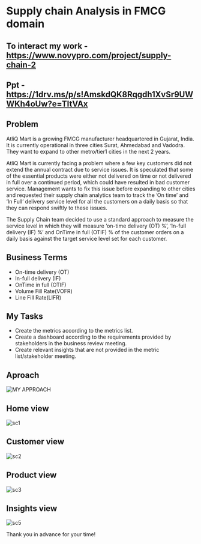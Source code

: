 # Supply chain Analysis in FMCG domain

## To interact my work - https://www.novypro.com/project/supply-chain-2
## Ppt  - https://1drv.ms/p/s!AmskdQK8Rqgdh1XvSr9UWWKh4oUw?e=TItVAx


## Problem

AtliQ Mart is a growing FMCG manufacturer headquartered in Gujarat, India. It is currently operational in three cities Surat, Ahmedabad and Vadodra. They want to expand to other metro/tier1 cities in the next 2 years.

AtliQ Mart is currently facing a problem where a few key customers did not extend the annual contract due to service issues. It is speculated that some of the essential products were either not delivered on time or not delivered in full over a continued period, which could have resulted in bad customer service. Management wants to fix this issue before expanding to other cities and requested their supply chain analytics team to track the ’On time’ and ‘In Full’ delivery service level for all the customers on a daily basis so that they can respond swiftly to these issues.

The Supply Chain team decided to use a standard approach to measure the service level in which they will measure ‘on-time delivery (OT) %’, ‘In-full delivery (IF) %’ and OnTime in full (OTIF) % of the customer orders on a daily basis against the target service level set for each customer.

## Business Terms
* On-time delivery (OT)
* In-full delivery (IF)
* OnTime in full (OTIF)
* Volume Fill Rate(VOFR)
* Line Fill Rate(LIFR)

## My Tasks

* Create the metrics according to the metrics list.
* Create a dashboard according to the requirements provided by stakeholders in the business review meeting.
* Create relevant insights that are not provided in the metric list/stakeholder meeting.

## Aproach

![MY APPROACH](https://user-images.githubusercontent.com/86113717/200183705-72998326-b91a-4aaf-bd4a-d4f3899e1129.png)

## Home view

![sc1](https://user-images.githubusercontent.com/86113717/200170633-c2e097c4-5612-4de7-84df-ffc53a945e7f.JPG)

## Customer view

![sc2](https://user-images.githubusercontent.com/86113717/200170754-53c78a15-7923-4d9b-8e19-d50d4f9c08ce.JPG)

## Product view

![sc3](https://user-images.githubusercontent.com/86113717/200170797-82dbabef-9ebe-4ec1-8028-044d6ff04ecb.JPG)

## Insights view

![sc5](https://user-images.githubusercontent.com/86113717/200170838-97943ddb-2856-4206-b18d-1e057f4683de.JPG)

Thank you in advance for your time!
